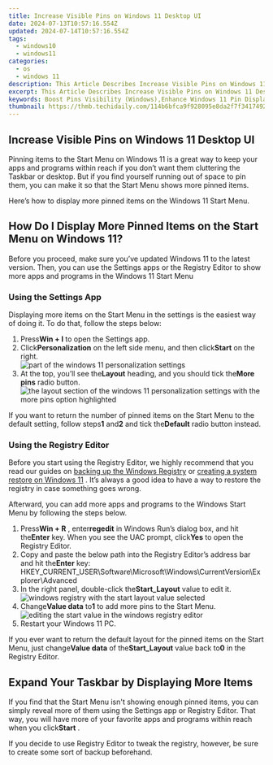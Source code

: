 ```yaml
---
title: Increase Visible Pins on Windows 11 Desktop UI
date: 2024-07-13T10:57:16.554Z
updated: 2024-07-14T10:57:16.554Z
tags:
  - windows10
  - windows11
categories:
  - os
  - windows 11
description: This Article Describes Increase Visible Pins on Windows 11 Desktop UI
excerpt: This Article Describes Increase Visible Pins on Windows 11 Desktop UI
keywords: Boost Pins Visibility (Windows),Enhance Windows 11 Pin Display,Maximize Desktop Pins,Promote Pins in WinUI,Optimize UI Pin Exposure,Elevate UI Pin Visibility,Improve Pin Showcase (Windows)
thumbnail: https://thmb.techidaily.com/114b6bfca9f928095e8da2f7f3417492afac50bf37b6d4d36fe64b43b43e9aea.jpg
---
```


## Increase Visible Pins on Windows 11 Desktop UI

 Pinning items to the Start Menu on Windows 11 is a great way to keep your apps and programs within reach if you don’t want them cluttering the Taskbar or desktop. But if you find yourself running out of space to pin them, you can make it so that the Start Menu shows more pinned items.

 Here’s how to display more pinned items on the Windows 11 Start Menu.

## How Do I Display More Pinned Items on the Start Menu on Windows 11?

 Before you proceed, make sure you’ve updated Windows 11 to the latest version. Then, you can use the Settings apps or the Registry Editor to show more apps and programs in the Windows 11 Start Menu

### Using the Settings App

 Displaying more items on the Start Menu in the settings is the easiest way of doing it. To do that, follow the steps below:

1. Press**Win + I** to open the Settings app.
2. Click**Personalization** on the left side menu, and then click**Start** on the right.  
![part of the windows 11 personalization settings](https://static1.makeuseofimages.com/wordpress/wp-content/uploads/2022/12/part-windows-11-personalization-settings.jpg)
3. At the top, you’ll see the**Layout** heading, and you should tick the**More pins** radio button.  
![the layout section of the windows 11 personalization settings with the more pins option highlighted](https://static1.makeuseofimages.com/wordpress/wp-content/uploads/2022/12/layout-section-start-settings-windows-11.jpg)

 If you want to return the number of pinned items on the Start Menu to the default setting, follow steps**1** and**2** and tick the**Default** radio button instead.

### Using the Registry Editor

 Before you start using the Registry Editor, we highly recommend that you read our guides on [backing up the Windows Registry](https://www.makeuseof.com/tag/backup-restore-windows-registry/) or [creating a system restore on Windows 11](https://www.makeuseof.com/windows-11-create-restore-point/) . It’s always a good idea to have a way to restore the registry in case something goes wrong.

 Afterward, you can add more apps and programs to the Windows Start Menu by following the steps below.

1. Press**Win + R** , enter**regedit** in Windows Run’s dialog box, and hit the**Enter** key. When you see the UAC prompt, click**Yes** to open the Registry Editor.
2. Copy and paste the below path into the Registry Editor’s address bar and hit the**Enter** key:  
HKEY_CURRENT_USER\Software\Microsoft\Windows\CurrentVersion\Explorer\Advanced
3. In the right panel, double-click the**Start\_Layout** value to edit it.  
![windows registry with the start layout value selected](https://static1.makeuseofimages.com/wordpress/wp-content/uploads/2022/12/windows-reg-editor-start-layout-value-selected.jpg)
4. Change**Value data** to**1** to add more pins to the Start Menu.  
![editing the start value in the windows registry editor](https://static1.makeuseofimages.com/wordpress/wp-content/uploads/2022/12/start-layout-value-regedit.jpg)
5. Restart your Windows 11 PC.

 If you ever want to return the default layout for the pinned items on the Start Menu, just change**Value data** of the**Start\_Layout** value back to**0** in the Registry Editor.

## Expand Your Taskbar by Displaying More Items

 If you find that the Start Menu isn't showing enough pinned items, you can simply reveal more of them using the Settings app or Registry Editor. That way, you will have more of your favorite apps and programs within reach when you click**Start** .

 If you decide to use Registry Editor to tweak the registry, however, be sure to create some sort of backup beforehand.


<ins class="adsbygoogle"
     style="display:block"
     data-ad-format="autorelaxed"
     data-ad-client="ca-pub-7571918770474297"
     data-ad-slot="1223367746"></ins>



<ins class="adsbygoogle"
     style="display:block"
     data-ad-client="ca-pub-7571918770474297"
     data-ad-slot="8358498916"
     data-ad-format="auto"
     data-full-width-responsive="true"></ins>




